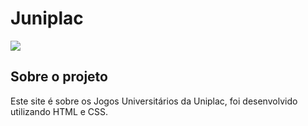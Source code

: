 # Juniplac

![](https://imgur.com/J1XvLEx)

## Sobre o projeto

Este site é sobre os Jogos Universitários da Uniplac, foi desenvolvido utilizando HTML e CSS.
